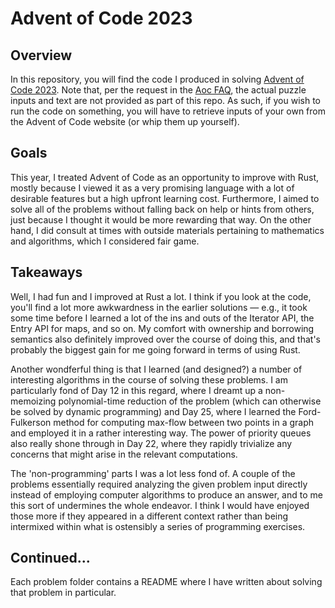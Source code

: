 # Advent of Code 2023
## Overview
In this repository, you will find the code I produced in solving [Advent of Code 2023](https://adventofcode.com/2023). Note that, per the request in the [Aoc FAQ](https://adventofcode.com/2023/about), the actual puzzle inputs and text are not provided as part of this repo. As such, if you wish to run the code on something, you will have to retrieve inputs of your own from the Advent of Code website (or whip them up yourself).

## Goals
This year, I treated Advent of Code as an opportunity to improve with Rust, mostly because I viewed it as a very promising language with a lot of desirable features but a high upfront learning cost. Furthermore, I aimed to solve all of the problems without falling back on help or hints from others, just because I thought it would be more rewarding that way. On the other hand, I did consult at times with outside materials pertaining to mathematics and algorithms, which I considered fair game. 

## Takeaways
Well, I had fun and I improved at Rust a lot. I think if you look at the code, you'll find a lot more awkwardness in the earlier solutions — e.g., it took some time before I learned a lot of the ins and outs of the Iterator API, the Entry API for maps, and so on. My comfort with ownership and borrowing semantics also definitely improved over the course of doing this, and that's probably the biggest gain for me going forward in terms of using Rust.

Another wondferful thing is that I learned (and designed?) a number of interesting algorithms in the course of solving these problems. I am particularly fond of Day 12 in this regard, where I dreamt up a non-memoizing polynomial-time reduction of the problem (which can otherwise be solved by dynamic programming) and Day 25, where I learned the Ford-Fulkerson method for computing max-flow between two points in a graph and employed it in a rather interesting way. The power of priority queues also really shone through in Day 22, where they rapidly trivialize any concerns that might arise in the relevant computations. 

The 'non-programming' parts I was a lot less fond of. A couple of the problems essentially required analyzing the given problem input directly instead of employing computer algorithms to produce an answer, and to me this sort of undermines the whole endeavor. I think I would have enjoyed those more if they appeared in a different context rather than being intermixed within what is ostensibly a series of programming exercises. 

## Continued...
Each problem folder contains a README where I have written about solving that problem in particular.
